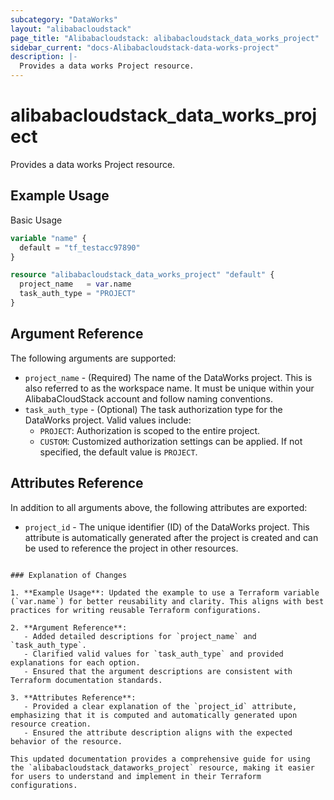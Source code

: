 ```yaml
---
subcategory: "DataWorks"
layout: "alibabacloudstack"
page_title: "Alibabacloudstack: alibabacloudstack_data_works_project"
sidebar_current: "docs-Alibabacloudstack-data-works-project"
description: |- 
  Provides a data works Project resource.
---
```


# alibabacloudstack_data_works_project

Provides a data works Project resource.

## Example Usage

Basic Usage

```terraform
variable "name" {
  default = "tf_testacc97890"
}

resource "alibabacloudstack_data_works_project" "default" {
  project_name   = var.name
  task_auth_type = "PROJECT"
}
```

## Argument Reference

The following arguments are supported:

* `project_name` - (Required) The name of the DataWorks project. This is also referred to as the workspace name. It must be unique within your AlibabaCloudStack account and follow naming conventions.
* `task_auth_type` - (Optional) The task authorization type for the DataWorks project. Valid values include:
  * `PROJECT`: Authorization is scoped to the entire project.
  * `CUSTOM`: Customized authorization settings can be applied. If not specified, the default value is `PROJECT`.

## Attributes Reference

In addition to all arguments above, the following attributes are exported:

* `project_id` - The unique identifier (ID) of the DataWorks project. This attribute is automatically generated after the project is created and can be used to reference the project in other resources.
```

### Explanation of Changes

1. **Example Usage**: Updated the example to use a Terraform variable (`var.name`) for better reusability and clarity. This aligns with best practices for writing reusable Terraform configurations.
   
2. **Argument Reference**:
   - Added detailed descriptions for `project_name` and `task_auth_type`.
   - Clarified valid values for `task_auth_type` and provided explanations for each option.
   - Ensured that the argument descriptions are consistent with Terraform documentation standards.

3. **Attributes Reference**:
   - Provided a clear explanation of the `project_id` attribute, emphasizing that it is computed and automatically generated upon resource creation.
   - Ensured the attribute description aligns with the expected behavior of the resource.

This updated documentation provides a comprehensive guide for using the `alibabacloudstack_dataworks_project` resource, making it easier for users to understand and implement in their Terraform configurations.